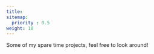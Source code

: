 ```yaml
---
title: 
sitemap:
  priority : 0.5
weight: 10
---
```

<p>Some of my spare time projects, feel free to look around!</p>
